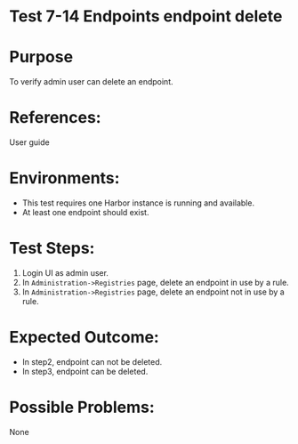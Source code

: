 Test 7-14 Endpoints endpoint delete
=======

# Purpose

To verify admin user can delete an endpoint.

# References:
User guide

# Environments:

* This test requires one Harbor instance is running and available.
* At least one endpoint should exist.

# Test Steps:

1. Login UI as admin user.
2. In `Administration->Registries` page, delete an endpoint in use by a rule.
3. In `Administration->Registries` page, delete an endpoint not in use by a rule.

# Expected Outcome:

* In step2, endpoint can not be deleted.
* In step3, endpoint can be deleted.

# Possible Problems:
None
